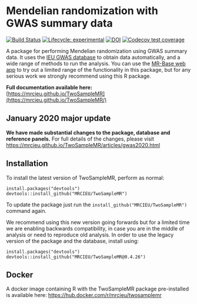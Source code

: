 # Mendelian randomization with GWAS summary data

<!-- badges: start -->
[![Build Status](https://github.com/MRCIEU/TwoSampleMR/workflows/R-CMD-check/badge.svg)](https://github.com/MRCIEU/TwoSampleMR/actions?workflow=R-CMD-check)
[![Lifecycle: experimental](https://img.shields.io/badge/lifecycle-experimental-orange.svg)](https://www.tidyverse.org/lifecycle/#experimental) [![DOI](https://zenodo.org/badge/49515156.svg)](https://zenodo.org/badge/latestdoi/49515156)
[![Codecov test coverage](https://codecov.io/gh/MRCIEU/TwoSampleMR/branch/ieugwasr/graph/badge.svg)](https://codecov.io/gh/MRCIEU/TwoSampleMR?branch=ieugwasr)
<!-- badges: end -->

A package for performing Mendelian randomization using GWAS summary data. It uses the [IEU GWAS database](https://gwas.mrcieu.ac.uk/) to obtain data automatically, and a wide range of methods to run the analysis. You can use the [MR-Base web app](http://www.mrbase.org/) to try out a limited range of the functionality in this package, but for any serious work we strongly recommend using this R package.

**Full documentation available here:** [https://mrcieu.github.io/TwoSampleMR](https://mrcieu.github.io/TwoSampleMR/)

## January 2020 major update 

**We have made substantial changes to the package, database and reference panels.** For full details of the changes, please visit https://mrcieu.github.io/TwoSampleMR/articles/gwas2020.html

## Installation

To install the latest version of TwoSampleMR, perform as normal:

```
install.packages("devtools")
devtools::install_github("MRCIEU/TwoSampleMR")
```

To update the package just run the `install_github("MRCIEU/TwoSampleMR")` command again.

We recommend using this new version going forwards but for a limited time we are enabling backwards compatibility, in case you are in the middle of analysis or need to reproduce old analysis. In order to use the legacy version of the package and the database, install using:

```
install.packages("devtools")
devtools::install_github("MRCIEU/TwoSampleMR@0.4.26")
```


## Docker

A docker image containing R with the TwoSampleMR package pre-installed is available here: https://hub.docker.com/r/mrcieu/twosamplemr

